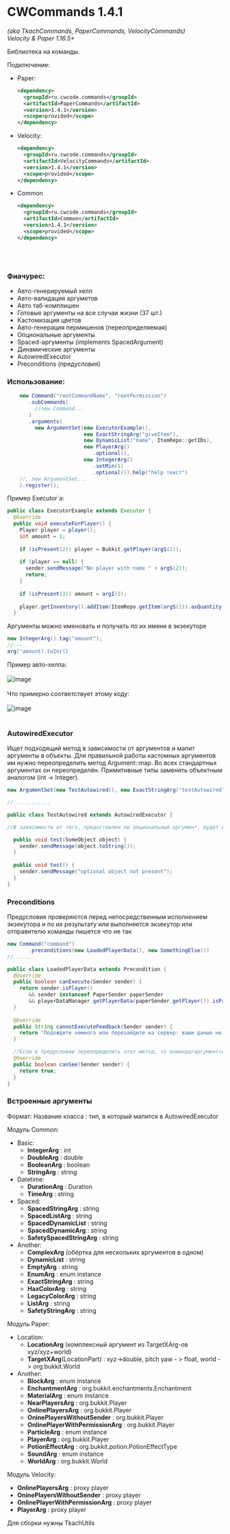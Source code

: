 # CWCommands 1.4.1

_(aka TkachCommands, PaperCommands, VelocityCommands)_\
_Velocity & Paper 1.16.5+_

Библиотека на команды.

Подключение:

* Paper:
  ```xml
  <dependency>
    <groupId>ru.cwcode.commands</groupId>
    <artifactId>PaperCommands</artifactId>
    <version>1.4.1</version>
    <scope>provided</scope>
  </dependency>
  ```
* Velocity:
  ```xml
  <dependency>
    <groupId>ru.cwcode.commands</groupId>
    <artifactId>VelocityCommands</artifactId>
    <version>1.4.1</version>
    <scope>provided</scope>
  </dependency>
  ```
* Common
  ```xml
  <dependency>
    <groupId>ru.cwcode.commands</groupId>
    <artifactId>Common</artifactId>
    <version>1.4.1</version>
    <scope>provided</scope>
  </dependency>
  ```

<br><br>

### Фиачурес:

- Авто-генерируемый хелп
- Авто-валидация аргуметов
- Авто таб-комплишен
- Готовые аргументы на все случаи жизни (37 шт.)
- Кастомизация цветов
- Авто-генерация пермишенов (переопределяемая)
- Опциональные аргументы
- Spaced-аргументы (implements SpacedArgument)
- Динамические аргументы
- AutowiredExecutor
- Preconditions (предусловия)

### Использование:

```java
    new Command("rootCommandName", "rootPermission")
       .subCommands(
         //new Command...
       )
       .arguments(
         new ArgumentSet(new ExecutorExample(),
                         new ExactStringArg("giveItem"),
                         new DynamicList("name", ItemRepo::getIDs),
                         new PlayerArg()
                            .optional(),
                         new IntegerArg()
                            .setMin(1)
                            .optional()).help("help текст")
    //, new ArgumentSet...
    ).register();
```

Пример Executor`a:

```java
public class ExecutorExample extends Executor {
  @Override
  public void executeForPlayer() {
    Player player = player();
    int amount = 1;
    
    if (isPresent(2)) player = Bukkit.getPlayer(argS(2));
    
    if (player == null) {
      sender.sendMessage("No player with name " + argS(2));
      return;
    }
    
    if (isPresent(3)) amount = argI(3);
    
    player.getInventory().addItem(ItemRepo.getItem(argS(1)).asQuantity(amount));
  }
```

Аргументы можно именовать и получать по их имени в экзекуторе

```java
new IntegerArg().tag("amount");
//---
arg("amount).toInt()
```

Пример авто-хелпа:
<br><br>
![image](https://github.com/KamikotoTkach/TkachCommands/assets/110531613/bc1b3be2-f4f2-44a5-8677-cdee313e8a6d)
<br><br>
Что примерно соответствует этому коду:
<br><br>
![image](https://github.com/KamikotoTkach/TkachCommands/assets/110531613/1fc3f972-0b54-4473-88ae-ac5bd84cbc12)
<br><br>

### AutowiredExecutor

Ищет подходящий метод в зависимости от аргументов и мапит аргументы в объекты. Для правильной работы кастомных
аргументов им нужно переопределить метод Argument::map. Во всех стандартных аргументах он переопределён. Примитивные
типы заменять объектным аналогом (int -> Integer).

```java
new ArgumentSet(new TestAutowired(), new ExactStringArg("testAutowired"), new SomeObjectArg().optional())

//............

public class TestAutowired extends AutowiredExecutor {

//В зависимости от того, предоставлен ли опциональный аргумент, будет выбран подходящий метод:

  public void test(SomeObject object) {
    sender.sendMessage(object.toString());
  }
  
  public void test() {
    sender.sendMessage("optional object not present");
  }
}

```

### Preconditions

Предусловия проверяются перед непосредственным исполнением экзекутора и по их результату или выполняется экзекутор или
отправителю команды пишется что не так

```java
new Command("command")
       .preconditions(new LoadedPlayerData(), new SomethingElse())
//......

public class LoadedPlayerData extends Precondition {
  @Override
  public boolean canExecute(Sender sender) {
    return sender.isPlayer()
       && sender instanceof PaperSender paperSender
       && playerDataManager.getPlayerData(paperSender.getPlayer()).isPresent();
  }
  
  @Override
  public String cannotExecuteFeedback(Sender sender) {
    return "Подождите немного или перезайдите на сервер: ваши даные не удалось загрузить";
  }

  //Если в предусловии переопределить этот метод, то команда/аргументсет, если не доступен игроку, будет исключён из списка досупных для игрока в принципе
  @Override
  public boolean canSee(Sender sender) {
    return true;
  }
}

```

### Встроенные аргументы

Формат: Название класса : тип, в который мапится в AutowiredExecutor

Модуль Common:

* Basic:
    - **IntegerArg** : int
    - **DoubleArg** : double
    - **BooleanArg** : boolean
    - **StringArg** : string
* Datetime:
    - **DurationArg** : Duration
    - **TimeArg** : string
* Spaced:
    - **SpacedStringArg** : string
    - **SpacedListArg** : string
    - **SpacedDynamicList** : string
    - **SpacedDynamicArg** : string
    - **SafetySpacedStringArg** : string
* Another:
    - **ComplexArg** (обёртка для нескольких аргументов в одном)
    - **DynamicList** : string
    - **EmptyArg** : string
    - **EnumArg** : enum instance
    - **ExactStringArg** : string
    - **HaxColorArg** : string
    - **LegacyColorArg** : string
    - **ListArg** : string
    - **SafetyStringArg** : string

Модуль Paper:

* Location:
    - **LocationArg** (комплексный аргумент из TargetXArg-ов xyz/xyz+world)
    - **TargetXArg**(LocationPart) : xyz->double, pitch yaw - > float, world -> org.bukkit.World
* Another:
    - **BlockArg** : enum instance
    - **EnchantmentArg** : org.bukkit.enchantments.Enchantment
    - **MaterialArg** : enum instance
    - **NearPlayersArg** : org.bukkit.Player
    - **OnlinePlayersArg** : org.bukkit.Player
    - **OninePlayersWithoutSender** : org.bukkit.Player
    - **OnlinePlayerWithPermissionArg** : org.bukkit.Player
    - **ParticleArg** : enum instance
    - **PlayerArg** : org.bukkit.Player
    - **PotionEffectArg** : org.bukkit.potion.PotionEffectType
    - **SoundArg** : enum instance
    - **WorldArg** : org.bukkit.World

Модуль Velocity:

- **OnlinePlayersArg** : proxy player
- **OninePlayersWithoutSender** : proxy player
- **OnlinePlayerWithPermissionArg** : proxy player
- **PlayerArg** : proxy player

Для сборки нужны TkachUtils
